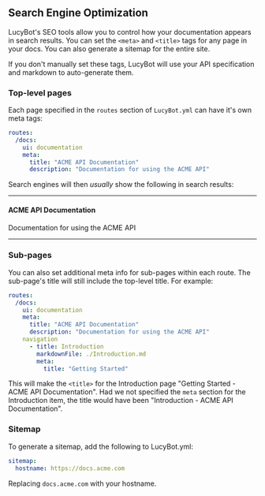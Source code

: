 ## Search Engine Optimization

LucyBot's SEO tools allow you to control how your documentation appears in
search results.  You can set the `<meta>` and `<title>` tags for any page in your
docs. You can also generate a sitemap for the entire site.

If you don't manually set these tags, LucyBot will use your API specification
and markdown to auto-generate them.

### Top-level pages
Each page specified in the `routes` section of `LucyBot.yml` can have it's own
meta tags:

```yaml
routes:
  /docs:
    ui: documentation
    meta:
      title: "ACME API Documentation"
      description: "Documentation for using the ACME API"
```

Search engines will then *usually* show the following in search results:

------------

#### ACME API Documentation
Documentation for using the ACME API

------------

### Sub-pages
You can also set additional meta info for sub-pages within each route.
The sub-page's title will still include the top-level title. For example:

```yaml
routes:
  /docs:
    ui: documentation
    meta:
      title: "ACME API Documentation"
      description: "Documentation for using the ACME API"
    navigation
      - title: Introduction
        markdownFile: ./Introduction.md
        meta:
          title: "Getting Started"
```

This will make the `<title>` for the Introduction page "Getting Started - ACME API Documentation".
Had we not specified the `meta` section for the Introduction item, the title would have been
"Introduction - ACME API Documentation".

### Sitemap
To generate a sitemap, add the following to LucyBot.yml:

```yaml
sitemap:
  hostname: https://docs.acme.com
```

Replacing `docs.acme.com` with your hostname.

